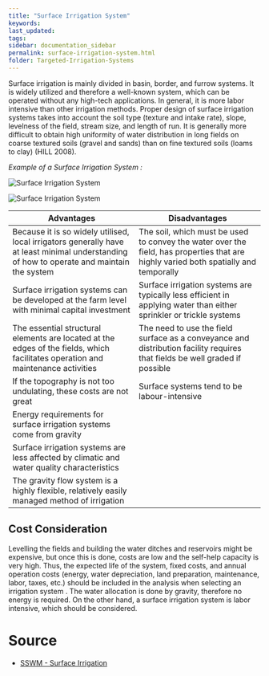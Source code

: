 ```yaml
---
title: "Surface Irrigation System"
keywords: 
last_updated: 
tags: 
sidebar: documentation_sidebar
permalink: surface-irrigation-system.html
folder: Targeted-Irrigation-Systems
---
```


Surface irrigation is mainly divided in basin, border, and furrow systems. It is widely utilized and therefore a well-known system, which  can be operated without any high-tech applications. In general, it is more labor intensive than other irrigation methods. Proper design of  surface irrigation systems takes into account the soil type (texture and intake rate), slope, levelness of the field, stream size, and length of run. It is generally more difficult to obtain high uniformity of water  distribution in long fields on coarse textured soils (gravel and sands)  than on fine textured soils (loams to clay) (HILL 2008).

*Example of a Surface Irrigation System :*

![Surface Irrigation System](https://sswm.info/sites/default/files/inline-images/WALKER%202003.%20Examples%20of%20border%20irrigation%20systems_0.jpg)

![Surface Irrigation System](https://www.geo.fu-berlin.de/en/v/iwrm/Implementation/technical_measures/bilder/Bilder-irrigation/Furrow-irrigation-_titel2_.jpg?width=500)



| Advantages | Disadvantages |
| ---------- | ------------- |
| Because it is so widely utilised, local irrigators generally have at least minimal understanding of how to operate and maintain the system | The soil, which must be used to convey the water over the field, has properties that are highly varied both spatially and temporally  |
| Surface irrigation systems can be developed at the farm level with minimal capital investment | Surface irrigation systems are typically less efficient in applying water than either sprinkler or trickle systems  |
| The essential structural elements are located at the edges of the fields, which facilitates operation and maintenance activities  | The need to use the field surface as a conveyance and distribution facility requires that fields be well graded if possible |
| If the topography is not too undulating, these costs are not great | Surface systems tend to be labour-intensive  |
| Energy requirements for surface irrigation systems come from gravity | |
| Surface irrigation systems are less affected by climatic and water quality characteristics  | |
| The gravity flow system is a highly flexible, relatively easily managed method of irrigation  | |


## Cost Consideration

Levelling the fields and building the water ditches and reservoirs might be expensive, but once this is done, costs are low and the self-help capacity is very high. Thus, the expected life of the system, fixed  costs, and annual operation costs (energy, water depreciation, land  preparation, maintenance, labor, taxes, etc.) should be included in the analysis when selecting an irrigation system . The water  allocation is done by gravity, therefore no energy is required. On the other hand, a surface irrigation system is labor intensive, which  should be considered.



# Source

- [SSWM - Surface Irrigation](https://sswm.info/sswm-university-course/module-4-sustainable-water-supply/further-resources-water-use/surface-irrigation)